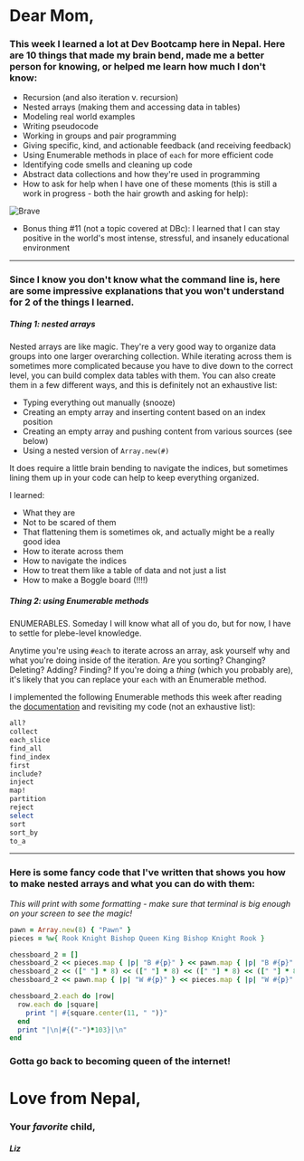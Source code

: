 # Dear Mom,
### This week I learned a lot at Dev Bootcamp here in Nepal. Here are 10 things that made my brain bend, made me a better person for knowing, or helped me learn how much I don't know:

* Recursion (and also iteration v. recursion)
* Nested arrays (making them and accessing data in tables)
* Modeling real world examples
* Writing pseudocode
* Working in groups and pair programming
* Giving specific, kind, and actionable feedback (and receiving feedback)
* Using Enumerable methods in place of ```each``` for more efficient code
* Identifying code smells and cleaning up code
* Abstract data collections and how they're used in programming
* How to ask for help when I have one of these moments (this is still a work in progress - both the hair growth and asking for help):

![Brave](http://media.tumblr.com/7fbdeb33c8d6b27efddbd2813fea5c45/tumblr_inline_mmvdkyEQ3o1qz4rgp.gif)
* Bonus thing #11 (not a topic covered at DBc): I learned that I can stay positive in the world's most intense, stressful, and insanely educational environment

------

### Since I know you don't know what the command line is, here are some impressive explanations that you won't understand for 2 of the things I learned.

##### Thing 1: nested arrays
Nested arrays are like magic. They're a very good way to organize data groups into one larger overarching collection. While iterating across them is sometimes more complicated because you have to dive down to the correct level, you can build complex data tables with them. You can also create them in a few different ways, and this is definitely not an exhaustive list:

* Typing everything out manually (snooze)
* Creating an empty array and inserting content based on an index position
* Creating an empty array and pushing content from various sources (see below)
* Using a nested version of ```Array.new(#)```

It does require a little brain bending to navigate the indices, but sometimes lining them up in your code can help to keep everything organized. 

I learned:

* What they are
* Not to be scared of them
* That flattening them is sometimes ok, and actually might be a really good idea
* How to iterate across them
* How to navigate the indices
* How to treat them like a table of data and not just a list
* How to make a Boggle board (!!!!)

##### Thing 2: using Enumerable methods
ENUMERABLES. Someday I will know what all of you do, but for now, I have to settle for plebe-level knowledge. 

Anytime you're using ```#each``` to iterate across an array, ask yourself why and what you're doing inside of the iteration. Are you sorting? Changing? Deleting? Adding? Finding? If you're doing a *thing* (which you probably are), it's likely that you can replace your ```each``` with an Enumerable method. 

I implemented the following Enumerable methods this week after reading the [documentation](http://www.ruby-doc.org/core-1.9.3/Enumerable.html) and revisiting my code (not an exhaustive list): 

```ruby
all?
collect
each_slice
find_all
find_index
first
include?
inject
map!
partition
reject
select
sort
sort_by
to_a
```
------

### Here is some fancy code that I've written that shows you how to make nested arrays and what you can do with them:
*This will print with some formatting - make sure that terminal is big enough on your screen to see the magic!*

```ruby
pawn = Array.new(8) { "Pawn" }
pieces = %w{ Rook Knight Bishop Queen King Bishop Knight Rook }

chessboard_2 = []
chessboard_2 << pieces.map { |p| "B #{p}" } << pawn.map { |p| "B #{p}" }
chessboard_2 << ([" "] * 8) << ([" "] * 8) << ([" "] * 8) << ([" "] * 8)
chessboard_2 << pawn.map { |p| "W #{p}" } << pieces.map { |p| "W #{p}" }

chessboard_2.each do |row| 
  row.each do |square| 
    print "| #{square.center(11, " ")}"
  end 
  print "|\n|#{("-")*103}|\n"
end 
```

### Gotta go back to becoming queen of the internet!

# Love from Nepal,
### Your *favorite* child,
##### Liz